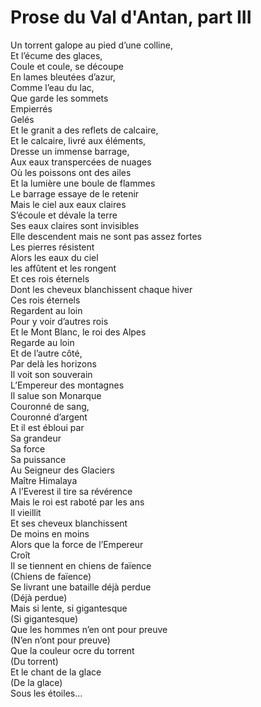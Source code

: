# Prose du Val d'Antan, part III  

Un torrent galope au pied d’une colline,  
Et l’écume des glaces,  
Coule et coule, se découpe   
En lames bleutées d’azur,  
Comme l’eau du lac,  
Que garde les sommets  
Empierrés  
Gelés  
Et le granit a des reflets de calcaire,  
Et le calcaire, livré aux éléments,  
Dresse un immense barrage,  
Aux eaux transpercées de nuages  
Où les poissons ont des ailes  
Et la lumière une boule de flammes  
Le barrage essaye de le retenir   
Mais le ciel aux eaux claires  
S’écoule et dévale la terre  
Ses eaux claires sont invisibles  
Elle descendent mais ne sont pas assez fortes  
Les pierres résistent  
Alors les eaux du ciel   
les affûtent et les rongent  
Et ces rois éternels   
Dont les cheveux blanchissent chaque hiver  
Ces rois éternels   
Regardent au loin  
Pour y voir d’autres rois  
Et le Mont Blanc, le roi des Alpes  
Regarde au loin  
Et de l’autre côté,  
Par delà les horizons  
Il voit son souverain  
L’Empereur des montagnes  
Il salue son Monarque  
Couronné de sang,   
Couronné d’argent  
Et il est ébloui par  
Sa grandeur  
Sa force  
Sa puissance  
Au Seigneur des Glaciers  
Maître Himalaya  
A l’Everest il tire sa révérence  
Mais le roi est raboté par les ans  
Il vieillit  
Et ses cheveux blanchissent   
De moins en moins  
Alors que la force de l’Empereur   
Croît  
Il se tiennent en chiens de faïence  
(Chiens de faïence)  
Se livrant une bataille déjà perdue  
(Déjà perdue)  
Mais si lente, si gigantesque  
(Si gigantesque)  
Que les hommes n’en ont pour preuve  
(N’en n’ont pour preuve)  
Que la couleur ocre du torrent  
(Du torrent)  
Et le chant de la glace  
(De la glace)  
Sous les étoiles…